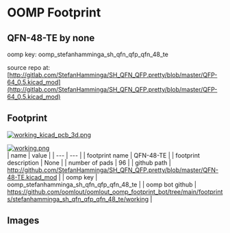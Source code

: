 # OOMP Footprint  
## QFN-48-TE  by none  
  
oomp key: oomp_stefanhamminga_sh_qfn_qfp_qfn_48_te  
  
source repo at: [http://gitlab.com/StefanHamminga/SH_QFN_QFP.pretty/blob/master/QFP-64_0.5.kicad_mod](http://gitlab.com/StefanHamminga/SH_QFN_QFP.pretty/blob/master/QFP-64_0.5.kicad_mod)  
## Footprint  
  
[![working_kicad_pcb_3d.png](working_kicad_pcb_3d_600.png)](working_kicad_pcb_3d.png)  
  
[![working.png](working_600.png)](working.png)  
| name | value | 
| --- | --- | 
| footprint name | QFN-48-TE | 
| footprint description | None | 
| number of pads | 96 | 
| github path | http://github.com/StefanHamminga/SH_QFN_QFP.pretty/blob/master/QFN-48-TE.kicad_mod | 
| oomp key | oomp_stefanhamminga_sh_qfn_qfp_qfn_48_te | 
| oomp bot github | https://github.com/oomlout/oomlout_oomp_footprint_bot/tree/main/footprints/stefanhamminga_sh_qfn_qfp_qfn_48_te/working | 
## Images  
